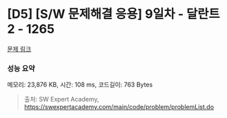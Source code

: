 # [D5] [S/W 문제해결 응용] 9일차 - 달란트2 - 1265 

[문제 링크](https://swexpertacademy.com/main/code/problem/problemDetail.do?contestProbId=AV18R8FKIvoCFAZN) 

### 성능 요약

메모리: 23,876 KB, 시간: 108 ms, 코드길이: 763 Bytes



> 출처: SW Expert Academy, https://swexpertacademy.com/main/code/problem/problemList.do